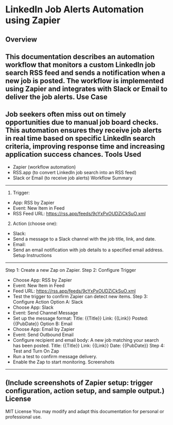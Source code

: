LinkedIn Job Alerts Automation using Zapier
===========================================
Overview
--------
This documentation describes an automation workflow that monitors a custom LinkedIn job search RSS feed
and sends a notification when a new job is posted. The workflow is implemented using Zapier and integrates
with Slack or Email to deliver the job alerts.
Use Case
--------
Job seekers often miss out on timely opportunities due to manual job board checks. This automation ensures
they receive job alerts in real time based on specific LinkedIn search criteria, improving response time and
increasing application success chances.
Tools Used
----------
- Zapier (workflow automation)
- RSS.app (to convert LinkedIn job search into an RSS feed)
- Slack or Email (to receive job alerts)
Workflow Summary
----------------
1. Trigger:
- App: RSS by Zapier
- Event: New Item in Feed
- RSS Feed URL: https://rss.app/feeds/9cYxPxOUDZiCkSuO.xml
2. Action (choose one):
- Slack:
- Send a message to a Slack channel with the job title, link, and date.
- Email:
- Send an email notification with job details to a specified email address.
Setup Instructions
------------------
Step 1: Create a new Zap on Zapier.
Step 2: Configure Trigger
- Choose App: RSS by Zapier
- Event: New Item in Feed
- Feed URL: https://rss.app/feeds/9cYxPxOUDZiCkSuO.xml
- Test the trigger to confirm Zapier can detect new items.
Step 3: Configure Action
Option A: Slack
- Choose App: Slack
- Event: Send Channel Message
- Set up the message format:
Title: {{Title}}
Link: {{Link}}
Posted: {{PubDate}}
Option B: Email
- Choose App: Email by Zapier
- Event: Send Outbound Email
- Configure recipient and email body:
A new job matching your search has been posted.
Title: {{Title}}
Link: {{Link}}
Date: {{PubDate}}
Step 4: Test and Turn On Zap
- Run a test to confirm message delivery.
- Enable the Zap to start monitoring.
Screenshots
-----------
(Include screenshots of Zapier setup: trigger configuration, action setup, and sample output.)
License
-------
MIT License
You may modify and adapt this documentation for personal or professional use.
